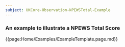 ```yaml
---
subject: UKCore-Observation-NPEWSTotal-Example
---
```

### An example to illustrate a NPEWS Total Score

{{page:Home/Examples/ExampleTemplate.page.md}}